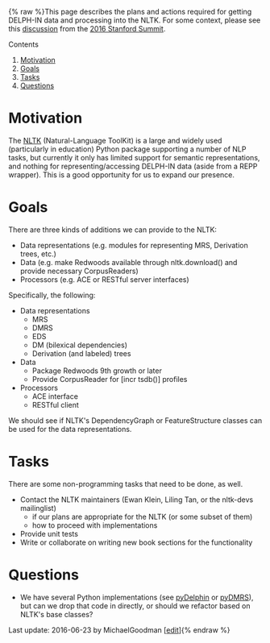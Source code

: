 {% raw %}This page describes the plans and actions required for getting DELPH-IN
data and processing into the NLTK. For some context, please see this
[discussion](https://blog.inductorsoftware.com/docsproto/summits/StanfordNltk) from the [2016 Stanford Summit](https://blog.inductorsoftware.com/docsproto/summits/StanfordTop).

Contents

1. [Motivation](https://blog.inductorsoftware.com/docsproto/missing/NltkRoadmap)
2. [Goals](https://blog.inductorsoftware.com/docsproto/missing/NltkRoadmap)
3. [Tasks](https://blog.inductorsoftware.com/docsproto/missing/NltkRoadmap)
4. [Questions](https://blog.inductorsoftware.com/docsproto/missing/NltkRoadmap)

# Motivation

The [NLTK](http://www.nltk.org/) (Natural-Language ToolKit) is a large
and widely used (particularly in education) Python package supporting a
number of NLP tasks, but currently it only has limited support for
semantic representations, and nothing for representing/accessing
DELPH-IN data (aside from a REPP wrapper). This is a good opportunity
for us to expand our presence.

# Goals

There are three kinds of additions we can provide to the NLTK:

- Data representations (e.g. modules for representing MRS, Derivation
trees, etc.)
- Data (e.g. make Redwoods available through nltk.download() and
provide necessary CorpusReaders)
- Processors (e.g. ACE or RESTful server interfaces)

Specifically, the following:

- Data representations
  - MRS
  - DMRS
  - EDS
  - DM (bilexical dependencies)
  - Derivation (and labeled) trees
- Data
  - Package Redwoods 9th growth or later
  - Provide CorpusReader for \[incr tsdb()\] profiles
- Processors
  - ACE interface
  - RESTful client

We should see if NLTK's DependencyGraph or FeatureStructure classes can
be used for the data representations.

# Tasks

There are some non-programming tasks that need to be done, as well.

- Contact the NLTK maintainers (Ewan Klein, Liling Tan, or the
nltk-devs mailinglist)
  - if our plans are appropriate for the NLTK (or some subset of
them)
  - how to proceed with implementations
- Provide unit tests
- Write or collaborate on writing new book sections for the
functionality

# Questions

- We have several Python implementations (see
[pyDelphin](https://github.com/delph-in/pydelphin) or
[pyDMRS](https://github.com/delph-in/pydmrs)), but can we drop that
code in directly, or should we refactor based on NLTK's base
classes?

Last update: 2016-06-23 by MichaelGoodman [[edit](https://github.com/delph-in/docs/wiki/NltkRoadmap/_edit)]{% endraw %}